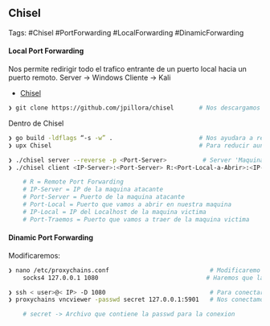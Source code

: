 ## Chisel 

Tags: #Chisel #PortForwarding #LocalForwarding #DinamicForwarding 

#### Local Port Forwarding 
Nos permite redirigir todo el trafico entrante de un puerto local hacia un puerto remoto.
Server -> Windows 
Cliente -> Kali

* [Chisel](https://github.com/jpillora/chisel)
```bash
❯ git clone https://github.com/jpillora/chisel       # Nos descargamos el Chisel
```

Dentro de Chisel 
```bash
❯ go build -ldflags “-s -w” .                        # Nos ayudara a reducir el tamaño del compilado 
❯ upx Chisel                                         # Para reducir aun mas el tamaño
```


```bash
❯ ./chisel server --reverse -p <Port-Server>          # Server 'Maquina de atacante'
❯ ./chisel client <IP-Server>:<Port-Server> R:<Port-Local-a-Abrir>:<IP-Local>:<Port-Traemos> # Cliente 'Maquina victima'

	# R = Remote Port Forwarding
	# IP-Server = IP de la maquina atacante
	# Port-Server = Puerto de la maquina atacante
	# Port-Local = Puerto que vamos a abrir en nuestra maquina 
	# IP-Local = IP del Localhost de la maquina victima 
	# Port-Traemos = Puerto que vamos a traer de la maquina victima 
```


#### Dinamic Port Forwarding 

Modificaremos:
```bash
❯ nano /etc/proxychains.conf                            # Modificaremo este archivo en nuestra maquina
	socks4 127.0.0.1 1080                              # Haremos que la conexion para nuestra maquina se efectue en el puerto 1080
```

```bash
❯ ssh < user>@< IP> -D 1080                             # Para conectarnos por ssh (D=Dinamic Port Forwarding) y colocamos el puerto que anteriormente habiamos configurado.
❯ proxychains vncviewer -passwd secret 127.0.0.1:5901   # Nos conectamos por vncviewer y nos arrojara el cuadro remoto de la conexion (5901=puerto remoto expuesto en la maquina victima)

	# secret -> Archivo que contiene la passwd para la conexion
```